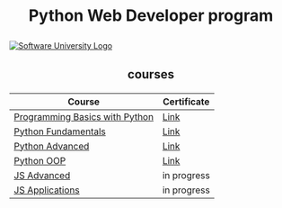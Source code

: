 <h1><p align="center"><b>Python Web Developer program</b><p></h1>
  
<a href="https://softuni.bg/trainings/courses" rel="Courses"><img src="https://nakov.com/wp-content/uploads/2012/03/Software-University-logo-horizontal.png?sanitize=true" alt="Software University Logo"></a>

<h2><p align="center"><b>courses<p></h2>

|**<b>Course</b>**|**<b>Certificate</b>**|
|---|---|
|<a href="https://softuni.bg/trainings/2666/programming-basics-with-python-january-2020/open" > Programming Basics with Python </a>   | <a href="https://softuni.bg/certificates/details/76801/11de81a2"> Link</a> |
|<a href="https://softuni.bg/trainings/2833/python-fundamentals-may-2020"> Python Fundamentals  </a>| <a href="https://softuni.bg/certificates/details/85587/8c5b530f"> Link</a> |
|<a href="https://softuni.bg/trainings/3013/python-advanced-september-2020"> Python Advanced  </a>| <a href="https://softuni.bg/certificates/details/90048/78eb2cc1"> Link</a> |
|<a href="https://softuni.bg/trainings/3014/python-oop-october-2020"> Python OOP  </a>| <a href="https://softuni.bg/certificates/details/94900/55068350"> Link</a> |
|<a href="https://softuni.bg/trainings/3217/js-advanced-january-2021"> JS Advanced  </a>| in progress |
|<a href="https://softuni.bg/trainings/3218/js-applications-february-2021"> JS Applications  </a>| in progress |

